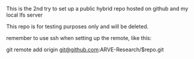 This is the 2nd try to set up a public hybrid repo hosted on github and my local lfs server

This repo is for testing purposes only and will be deleted.

remember to use ssh when setting up the remote, like this: 

git remote add origin git@github.com:ARVE-Research/$repo.git


